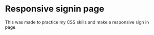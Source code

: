 # Responsive signin page

This was made to practice my CSS skills and make a responsive sign in page.
